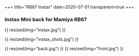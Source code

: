 +++
title="RB67 Instax"
date=2020-07-01
transparent=true
+++

### Instax Mini back for Mamiya RB67

{{ resized(img="instax.jpg") }} <br/>

{{ resized(img="instax_shots.jpg") }} <br/>

{{ resized(img="back.jpg") }} {{ resized(img="front.jpg") }}

